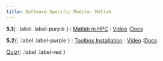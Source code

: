 ```yaml
---
title: Software Specific Module- Matlab
---
```


**5.1**{: .label .label-purple }
: [Matlab in HPC](https://www.youtube.com/watch?v=m2MVry-PCcU)
   : [Video](https://www.youtube.com/watch?v=m2MVry-PCcU)
      :[Docs](https://hernandezj1.github.io/hpced/Docs/5_1_MatlabinHPC/)
      
**5.2**{: .label .label-purple }
: [Toolbox Installation](https://www.youtube.com/watch?v=gO8fRwHyE1k)
   : [Video](https://www.youtube.com/watch?v=gO8fRwHyE1k)
      :[Docs](https://hernandezj1.github.io/hpced/Docs/5_2_ToolboxInstallation/)
      
[Quiz](#){: .label .label-red }

